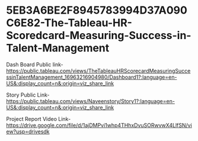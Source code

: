 # 5EB3A6BE2F8945783994D37A090C6E82-The-Tableau-HR-Scoredcard-Measuring-Success-in-Talent-Management


Dash Board Public link- https://public.tableau.com/views/TheTableauHRScorecardMeasuringSuccessinTalentManagement_16963216904980/Dashboard1?:language=en-US&:display_count=n&:origin=viz_share_link

Story Public Link- https://public.tableau.com/views/Naveenstory/Story1?:language=en-US&:display_count=n&:origin=viz_share_link

Project Report Video Link- https://drive.google.com/file/d/1ajDMPvi1whp4THhxDvuSORwvwX4LlfSN/view?usp=drivesdk
